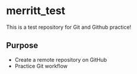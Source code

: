 # merritt_test
This is a test repository for Git and Github practice!
## Purpose
- Create a remote repository on GitHub
- Practice Git workflow 
